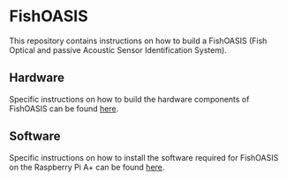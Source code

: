 # FishOASIS 

This repository contains instructions on how to build a FishOASIS (Fish Optical and passive Acoustic Sensor Identification System).

## Hardware

Specific instructions on how to build the hardware components of FishOASIS can be found [here](/hardware/FishOASIS_hardware.md).

## Software

Specific instructions on how to install the software required for FishOASIS on the Raspberry Pi A+ can be found [here](/software/FishOASIS_microSD_and_initial_setup.md).
